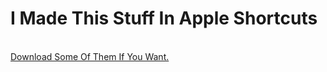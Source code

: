 # I Made This Stuff In Apple Shortcuts 

<br>
<a href="download.html">Download Some Of Them If You Want.</a>
